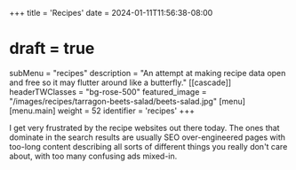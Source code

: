 +++
title = 'Recipes'
date = 2024-01-11T11:56:38-08:00
# draft = true
subMenu = "recipes"
description = "An attempt at making recipe data open and free so it may flutter around like a butterfly."
[[cascade]]
  headerTWClasses = "bg-rose-500"
  featured_image = "/images/recipes/tarragon-beets-salad/beets-salad.jpg"
[menu]
 [menu.main]
  weight = 52
  identifier = 'recipes'
+++

I get very frustrated by the recipe websites out there today. The ones that dominate in the search results are usually SEO over-engineered pages with too-long content describing all sorts of different things you really don't care about, with too many confusing ads mixed-in.